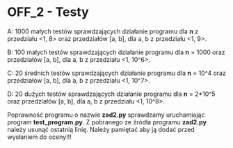 # OFF_2 - Testy

A: 1000 małych testów sprawdzających działanie programu dla **n** z przedziału
<1, 8> oraz przedziałów [a, b], dla a, b z przedziału <1, 9>.

B: 100 małych testów sprawdzających działanie programu dla **n** = 1000 oraz przedziałów [a, b], dla a, b z przedziału <1, 10^6>.

C: 20 średnich testów sprawdzających działanie programu dla **n** = 10^4 oraz przedziałów [a, b], dla a, b z przedziału <1, 10^7>.

D: 20 dużych testów sprawdzających działanie programu dla **n** = 2*10^5 oraz przedziałów [a, b], dla a, b z przedziału <1, 10^8>.


Poprawność programu o nazwie **zad2.py** sprawdzamy uruchamiając program **test_program.py**. Z pobranego ze
źródła programu **zad2.py** należy usunąć ostatnią linię. Należy pamiętać aby ją dodać przed wysłaniem
do oceny!!!
